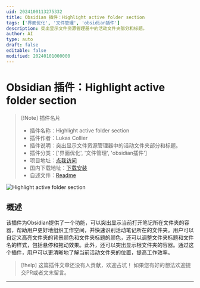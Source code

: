 ```yaml
---
uid: 2024100113275332
title: Obsidian 插件：Highlight active folder section
tags: ['界面优化', '文件管理', 'obsidian插件']
description: 突出显示文件资源管理器中的活动文件夹部分和标题。
author: AI
type: auto
draft: false
editable: false
modified: 20240101000000
---
```


# Obsidian 插件：Highlight active folder section

> [!Note] 插件名片
> - 插件名称：Highlight active folder section
> - 插件作者：Lukas Collier
> - 插件说明：突出显示文件资源管理器中的活动文件夹部分和标题。
> - 插件分类：['界面优化', '文件管理', 'obsidian插件']
> - 项目地址：[点我访问](https://github.com/justanotherjurastudent/highlight-active-folder-section)
> - 国内下载地址：[下载安装](https://pkmer.cn/products/plugin/pluginMarket/?highlight-active-folder-section)
> - 自述文件：[Readme](https://ghproxy.net/https://raw.githubusercontent.com/justanotherjurastudent/highlight-active-folder-section/main/README.md)

![Highlight active folder section](https://cdn.pkmer.cn/covers/highlight-active-folder-section.png!pkmer)

## 概述

该插件为Obsidian提供了一个功能，可以突出显示当前打开笔记所在文件夹的容器，帮助用户更好地组织工作空间，并快速识别活动笔记所在的文件夹。用户可以自定义高亮文件夹的背景颜色和文件夹标题的颜色，还可以调整文件夹标题和文件名的样式，包括悬停和拖动效果。此外，还可以突出显示根文件夹的容器。通过这个插件，用户可以更清晰地了解当前活动文件夹的位置，提高工作效率。


> [!help] 
> 这篇插件文章还没有人贡献，欢迎占坑！
> 如果您有好的想法欢迎提交PR或者文末留言。
> 

---




